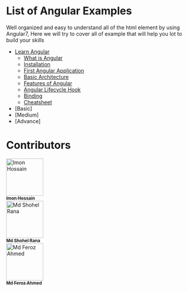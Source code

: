 # List of Angular Examples

Well organized and easy to understand all of the html element by using Angular7, Here we will try to cover all of example that will help you lot to build your skills

* [Learn Angular](https://github.com/mdshohelrana/examples-of-angular/wiki)
  * [What is Angular](https://github.com/mdshohelrana/examples-of-angular/wiki/angular)
  * [Installation](https://github.com/mdshohelrana/examples-of-angular/wiki/Installation)
  * [First Angular Application](https://github.com/mdshohelrana/examples-of-angular/wiki/First-Angular-Application)
  * [Basic Architecture](https://github.com/mdshohelrana/examples-of-angular/wiki/Basic-Architecture)
  * [Features of Angular](https://github.com/mdshohelrana/examples-of-angular/wiki/Features-of-Angular)
  * [Angular Lifecycle Hook](https://github.com/mdshohelrana/examples-of-angular/wiki/Angular-Lifecycle-Hook)
  * [Binding](https://github.com/mdshohelrana/examples-of-angular/wiki/Binding)
  * [Cheatsheet](https://github.com/mdshohelrana/examples-of-angular/wiki/Cheatsheet)
* [Basic]
* [Medium]
* [Advance]

# Contributors
<!-- * [Shohel Rana](https://github.com/mdshohelrana/)
* [Md. Feroz Ahmed](https://github.com/ferozahmed26)
* [Kazi Imon Hossain](https://github.com/imonhossain/) -->

<!-- ALL-CONTRIBUTORS-LIST:START - Do not remove or modify this section -->
<!-- prettier-ignore -->
[<img src="https://avatars3.githubusercontent.com/u/14268885?s=460&v=4" width="100px;" alt="Imon Hossain"/><br /><sub><b>Imon Hossain</b></sub>](https://imon.me)<br /> [<img src="https://avatars1.githubusercontent.com/u/6725033?s=400&v=4" width="100px;" alt="Md Shohel Rana"/><br /><sub><b>Md Shohel Rana</b></sub>](http://www.shohel.net/)<br /> [<img src="https://avatars1.githubusercontent.com/u/26955223?s=460&v=4" width="100px;" alt="Md Feroz Ahmed"/><br /><sub><b>Md Feroz Ahmed</b></sub>](https://github.com/ferozahmed26)<br />
<!-- ALL-CONTRIBUTORS-LIST:END -->

